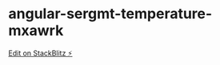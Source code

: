 # angular-sergmt-temperature-mxawrk

[Edit on StackBlitz ⚡️](https://stackblitz.com/edit/angular-sergmt-temperature-mxawrk)